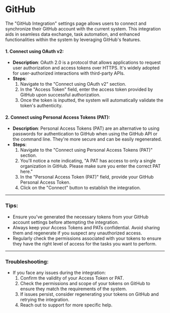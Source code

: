 # GitHub

The "GitHub Integration" settings page allows users to connect and synchronize their GitHub account with the current system. This integration aids in seamless data exchange, task automation, and enhanced functionalities within the system by leveraging GitHub's features.



#### **1. Connect using OAuth v2:**

* **Description**: OAuth 2.0 is a protocol that allows applications to request user authorization and access tokens over HTTPS. It's widely adopted for user-authorized interactions with third-party APIs.
* **Steps**:
  1. Navigate to the "Connect using OAuth v2" section.
  2. In the "Access Token" field, enter the access token provided by GitHub upon successful authorization.
  3. Once the token is inputted, the system will automatically validate the token's authenticity.

#### **2. Connect using Personal Access Tokens (PAT):**

* **Description**: Personal Access Tokens (PAT) are an alternative to using passwords for authentication to GitHub when using the GitHub API or the command line. They're more secure and can be easily regenerated.
* **Steps**:
  1. Navigate to the "Connect using Personal Access Tokens (PAT)" section.
  2. You'll notice a note indicating, "A PAT has access to only a single organization in GitHub. Please make sure you enter the correct PAT here."
  3. In the "Personal Access Token (PAT)" field, provide your GitHub Personal Access Token.
  4. Click on the "Connect" button to establish the integration.

***

### **Tips:**

* Ensure you've generated the necessary tokens from your GitHub account settings before attempting the integration.
* Always keep your Access Tokens and PATs confidential. Avoid sharing them and regenerate if you suspect any unauthorized access.
* Regularly check the permissions associated with your tokens to ensure they have the right level of access for the tasks you want to perform.

***

### **Troubleshooting:**

* If you face any issues during the integration:
  1. Confirm the validity of your Access Token or PAT.
  2. Check the permissions and scope of your tokens on GitHub to ensure they match the requirements of the system.
  3. If issues persist, consider regenerating your tokens on GitHub and retrying the integration.
  4. Reach out to support for more specific help.
